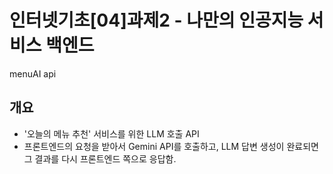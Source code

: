 # 인터넷기초[04]과제2 - 나만의 인공지능 서비스 백엔드
menuAI api

## 개요

- '오늘의 메뉴 추천' 서비스를 위한 LLM 호출 API
- 프론트엔드의 요청을 받아서 Gemini API를 호출하고, LLM 답변 생성이 완료되면 그 결과를 다시 프론트엔드 쪽으로 응답함.
